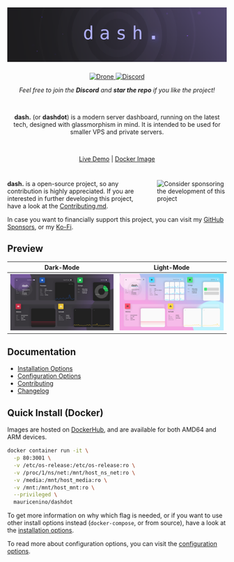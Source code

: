 <!-- markdownlint-disable -->
<h1>
  <img src=".github/images/banner_muted.png" alt="dash. - a modern server dashboard">
</h1>

<p align="center">
  <a href="https://drone.mauz.io/MauriceNino/dashdot" target="_blank">
    <img title="Drone" src="https://drone.mauz.io/api/badges/MauriceNino/dashdot/status.svg">
  </a>

  <a href="https://discord.gg/3teHFBNQ9W" target="_blank">
    <img title="Discord" src="https://discord.com/api/guilds/986251291577688064/widget.png?style=shield">
  </a>
</p>
<p align="center">
  <i>Feel free to join the <b>Discord</b> and <b>star the repo</b> if you like the project!</i>
</p>

<br/>

<p align="center">
  <b>dash.</b> (or <b>dashdot</b>) is a modern server dashboard,
  running on the latest tech, designed with glassmorphism in mind.
  It is intended to be used for smaller VPS and private servers.
</p>
<br />
<p align="center">
  <a href="https://dash.mauz.io" target="_blank">Live Demo</a>
 |
  <a href="https://hub.docker.com/r/mauricenino/dashdot" target="_blank">Docker Image</a>
</p>

#

<a href="https://ko-fi.com/mauricenino" target="_blank">
  <img 
    align="right"
    width="160"
    style="padding-left: 20px; padding-bottom: 10px"
    alt="Consider sponsoring the development of this project"
    src="https://cdn.ko-fi.com/cdn/kofi2.png?v=3"
  />
</a>

<!-- markdownlint-enable -->

**dash.** is a open-source project, so any contribution is highly appreciated.
If you are interested in further developing this project, have a look at the
[Contributing.md](./.github/CONTRIBUTING.md).

In case you want to financially support this project, you can visit my
[GitHub Sponsors](https://github.com/sponsors/MauriceNino), or my [Ko-Fi](https://ko-fi.com/mauricenino).

## Preview

<!-- markdownlint-disable -->

| Dark-Mode                                                                                    | Light-Mode                                                                                     |
| -------------------------------------------------------------------------------------------- | ---------------------------------------------------------------------------------------------- |
| <img src="apps/docs/static/img/screenshot_darkmode.png" alt="Screenshot of the dark-mode" /> | <img src="apps/docs/static/img/screenshot_lightmode.png" alt="Screenshot of the light-mode" /> |

<!-- markdownlint-enable -->

## Documentation

- [Installation Options](https://getdashdot.com/docs/install)
- [Configuration Options](https://getdashdot.com/docs/config)
- [Contributing](./.github/CONTRIBUTING.md)
- [Changelog](./.github/CHANGELOG.md)

## Quick Install (Docker)

Images are hosted on [DockerHub](https://hub.docker.com/r/mauricenino/dashdot),
and are available for both AMD64 and ARM devices.

```bash
docker container run -it \
  -p 80:3001 \
  -v /etc/os-release:/etc/os-release:ro \
  -v /proc/1/ns/net:/mnt/host_ns_net:ro \
  -v /media:/mnt/host_media:ro \
  -v /mnt:/mnt/host_mnt:ro \
  --privileged \
  mauricenino/dashdot
```

To get more information on why which flag is needed, or if you want to use other
install options instead (`docker-compose`, or from source), have a look at the
[installation options](https://getdashdot.com/docs/install).

To read more about configuration options, you can visit the [configuration options](https://getdashdot.com/docs/config).
